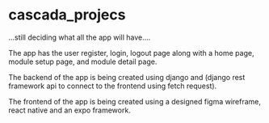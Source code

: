 # cascada_projecs
...still deciding what all the app will have....

The app has the user register, login, logout page along with a home page, module setup page, and module detail page.

The backend of the app is being created using django and (django rest framework api to connect to the frontend using fetch request).

The frontend of the app is being created using a designed figma wireframe, react native and an expo framework.
